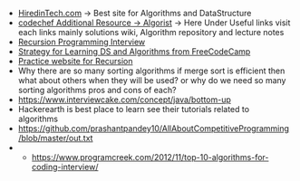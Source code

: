 - [HiredinTech.com](https://www.hiredintech.com/classrooms/algorithm-design/lesson/82) -> Best site for Algorithms and DataStructure
- [codechef Additional Resource -> Algorist](http://www.algorist.com/) -> Here Under Useful links visit each links mainly solutions wiki, Algorithm repository and lecture notes
- [Recursion Programming Interview](https://www.programmerinterview.com/index.php/recursion/recursion-introduction/)
- [Strategy for Learning DS and Algorithms from FreeCodeCamp](https://forum.freecodecamp.org/t/what-is-your-strategy-for-learning-data-structures-and-algorithms/86995/5)
- [Practice website for Recursion](https://brilliant.org/practice/recursion/?chapter=recursion)
- Why there are so many sorting algorithms if merge sort is efficient then what about others when they will be used? or why do we need so many sorting algorithms pros and cons of each?
- https://www.interviewcake.com/concept/java/bottom-up
- Hackerearth is best place to learn see their tutorials related to algorithms 
- https://github.com/prashantpandey10/AllAboutCompetitiveProgramming/blob/master/out.txt
- - https://www.programcreek.com/2012/11/top-10-algorithms-for-coding-interview/
